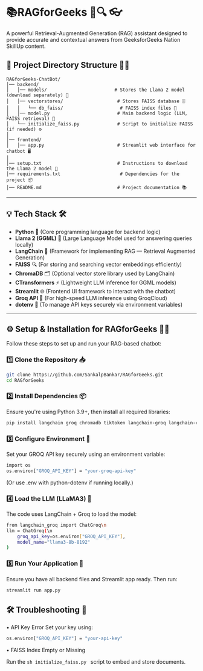 # 📚RAGforGeeks 🤖🔍 👓
A powerful Retrieval-Augmented Generation (RAG) assistant designed to provide accurate and contextual answers from GeeksforGeeks Nation SkillUp content.


## 📁 Project Directory Structure 🧠💬

```
RAGforGeeks-ChatBot/
│── backend/
│   │── models/                         # Stores the Llama 2 model (download separately) 🧠
│   │── vectorstores/                    # Stores FAISS database 🗄️
│   │   └── db_faiss/                     # FAISS index files 📁
│   │── model.py                         # Main backend logic (LLM, FAISS retrieval) 🔧
│   └── initialize_faiss.py              # Script to initialize FAISS (if needed) ⚙️
│
│── frontend/
│   │── app.py                           # Streamlit web interface for chatbot 🖥️
│
│── setup.txt                            # Instructions to download the Llama 2 model 📝
│── requirements.txt                      # Dependencies for the project 📦
│── README.md                            # Project documentation 📚
```

---


## 💡 Tech Stack 🛠️
-	**Python** 🐍 (Core programming language for backend logic)
-	**Llama 2 (GGML)** 🦙 (Large Language Model used for answering queries locally)
-	**LangChain** 🔗 (Framework for implementing RAG — Retrieval Augmented Generation)
-	**FAISS** 🔍 (For storing and searching vector embeddings efficiently)
-	**ChromaDB** 🗂️ (Optional vector store library used by LangChain)
-	**CTransformers** ⚡ (Lightweight LLM inference for GGML models)
-	**Streamlit** 🌐 (Frontend UI framework to interact with the chatbot)
-	**Groq API** 🚀 (For high-speed LLM inference using GroqCloud)
-	**dotenv** 🔐 (To manage API keys securely via environment variables)


---

## ⚙️ Setup & Installation for RAGforGeeks 🧠💬
Follow these steps to set up and run your RAG-based chatbot:
### 1️⃣ Clone the Repository 📥
```sh
git clone https://github.com/SankalpBankar/RAGforGeeks.git
cd RAGforGeeks
```

### 2️⃣ Install Dependencies 📦

Ensure you're using Python 3.9+, then install all required libraries:
```sh
pip install langchain groq chromadb tiktoken langchain-groq langchain-community pymupdf
```

### 3️⃣ Configure Environment 🔐
Set your GROQ API key securely using an environment variable:
```sh
import os
os.environ["GROQ_API_KEY"] = "your-groq-api-key"
```
(Or use .env with python-dotenv if running locally.)

### 4️⃣ Load the LLM (LLaMA3) 🦙
The code uses LangChain + Groq to load the model:
```sh
from langchain_groq import ChatGroq\n
llm = ChatGroq(\n
    groq_api_key=os.environ["GROQ_API_KEY"],
    model_name="llama3-8b-8192"
)
```

### 5️⃣ Run Your Application 🚀
Ensure you have all backend files and Streamlit app ready. Then run:
```sh
streamlit run app.py
```

## 🛠️ Troubleshooting 🚨
•	API Key Error
Set your key using:
```sh
os.environ["GROQ_API_KEY"] = "your-api-key"
```

•	FAISS Index Empty or Missing


Run the ```sh initialize_faiss.py ``` script to embed and store documents.






